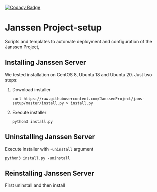 [![Codacy Badge](https://app.codacy.com/project/badge/Grade/3275f8f15d584141a3c602002afa1e87)](https://www.codacy.com/gh/JanssenProject/jans-setup/dashboard?utm_source=github.com&amp;utm_medium=referral&amp;utm_content=JanssenProject/jans-setup&amp;utm_campaign=Badge_Grade)

Janssen Project-setup
=======================

Scripts and templates to automate deployment and configuration of the Janssen Project,

Installing Janssen Server
-----------------------

We tested installation on CentOS 8, Ubuntu 18 and Ubuntu 20.
Just two steps:
1. Download installer

    `curl https://raw.githubusercontent.com/JanssenProject/jans-setup/master/install.py > install.py`

2. Execute installer

    `python3 install.py`

Uninstalling Janssen Server
------------------------
Execute installer with `-uninstall` argument

`python3 install.py -uninstall`

Reinstalling Janssen Server
------------------------
First uninstall and then install


